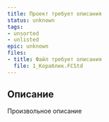 ```yaml
---
title: Проект требует описания
status: unknown
tags:
- unsorted
- unlisted
epic: unknown
files:
- title: Файл требует описания
  file: 1_Кораблик.FCStd
---
```



## Описание

Произвольное описание